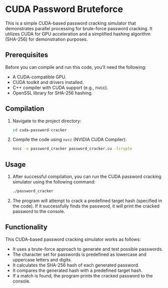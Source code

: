 # CUDA Password Bruteforce

This is a simple CUDA-based password cracking simulator that demonstrates parallel processing for brute-force password cracking. It utilizes CUDA for GPU acceleration and a simplified hashing algorithm (SHA-256) for demonstration purposes.

## Prerequisites

Before you can compile and run this code, you'll need the following:

- A CUDA-compatible GPU.
- CUDA toolkit and drivers installed.
- C++ compiler with CUDA support (e.g., nvcc).
- OpenSSL library for SHA-256 hashing.

## Compilation

1. Navigate to the project directory:

   ```sh
   cd cuda-password-cracker
   ```

2. Compile the code using `nvcc` (NVIDIA CUDA Compiler):

   ```sh
   nvcc -o password_cracker password_cracker.cu -lcrypto
   ```

## Usage

1. After successful compilation, you can run the CUDA password cracking simulator using the following command:

   ```sh
   ./password_cracker
   ```

2. The program will attempt to crack a predefined target hash (specified in the code). If it successfully finds the password, it will print the cracked password to the console.

## Functionality

This CUDA-based password cracking simulator works as follows:

- It uses a brute-force approach to generate and test possible passwords.
- The character set for passwords is predefined as lowercase and uppercase letters and digits.
- It calculates the SHA-256 hash of each generated password.
- It compares the generated hash with a predefined target hash.
- If a match is found, the program prints the cracked password to the console.


